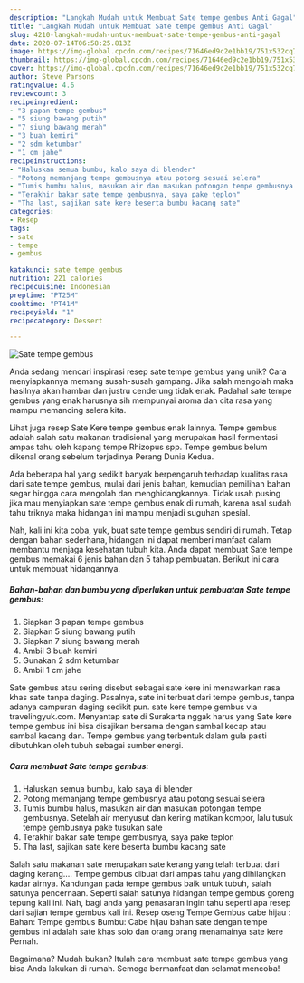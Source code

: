 ```yaml
---
description: "Langkah Mudah untuk Membuat Sate tempe gembus Anti Gagal"
title: "Langkah Mudah untuk Membuat Sate tempe gembus Anti Gagal"
slug: 4210-langkah-mudah-untuk-membuat-sate-tempe-gembus-anti-gagal
date: 2020-07-14T06:58:25.813Z
image: https://img-global.cpcdn.com/recipes/71646ed9c2e1bb19/751x532cq70/sate-tempe-gembus-foto-resep-utama.jpg
thumbnail: https://img-global.cpcdn.com/recipes/71646ed9c2e1bb19/751x532cq70/sate-tempe-gembus-foto-resep-utama.jpg
cover: https://img-global.cpcdn.com/recipes/71646ed9c2e1bb19/751x532cq70/sate-tempe-gembus-foto-resep-utama.jpg
author: Steve Parsons
ratingvalue: 4.6
reviewcount: 3
recipeingredient:
- "3 papan tempe gembus"
- "5 siung bawang putih"
- "7 siung bawang merah"
- "3 buah kemiri"
- "2 sdm ketumbar"
- "1 cm jahe"
recipeinstructions:
- "Haluskan semua bumbu, kalo saya di blender"
- "Potong memanjang tempe gembusnya atau potong sesuai selera"
- "Tumis bumbu halus, masukan air dan masukan potongan tempe gembusnya. Setelah air menyusut dan kering matikan kompor, lalu tusuk tempe gembusnya pake tusukan sate"
- "Terakhir bakar sate tempe gembusnya, saya pake teplon"
- "Tha last, sajikan sate kere beserta bumbu kacang sate"
categories:
- Resep
tags:
- sate
- tempe
- gembus

katakunci: sate tempe gembus 
nutrition: 221 calories
recipecuisine: Indonesian
preptime: "PT25M"
cooktime: "PT41M"
recipeyield: "1"
recipecategory: Dessert

---
```



![Sate tempe gembus](https://img-global.cpcdn.com/recipes/71646ed9c2e1bb19/751x532cq70/sate-tempe-gembus-foto-resep-utama.jpg)

Anda sedang mencari inspirasi resep sate tempe gembus yang unik? Cara menyiapkannya memang susah-susah gampang. Jika salah mengolah maka hasilnya akan hambar dan justru cenderung tidak enak. Padahal sate tempe gembus yang enak harusnya sih mempunyai aroma dan cita rasa yang mampu memancing selera kita.

Lihat juga resep Sate Kere tempe gembus enak lainnya. Tempe gembus adalah salah satu makanan tradisional yang merupakan hasil fermentasi ampas tahu oleh kapang tempe Rhizopus spp. Tempe gembus belum dikenal orang sebelum terjadinya Perang Dunia Kedua.

Ada beberapa hal yang sedikit banyak berpengaruh terhadap kualitas rasa dari sate tempe gembus, mulai dari jenis bahan, kemudian pemilihan bahan segar hingga cara mengolah dan menghidangkannya. Tidak usah pusing jika mau menyiapkan sate tempe gembus enak di rumah, karena asal sudah tahu triknya maka hidangan ini mampu menjadi suguhan spesial.


Nah, kali ini kita coba, yuk, buat sate tempe gembus sendiri di rumah. Tetap dengan bahan sederhana, hidangan ini dapat memberi manfaat dalam membantu menjaga kesehatan tubuh kita. Anda dapat membuat Sate tempe gembus memakai 6 jenis bahan dan 5 tahap pembuatan. Berikut ini cara untuk membuat hidangannya.

<!--inarticleads1-->

##### Bahan-bahan dan bumbu yang diperlukan untuk pembuatan Sate tempe gembus:

1. Siapkan 3 papan tempe gembus
1. Siapkan 5 siung bawang putih
1. Siapkan 7 siung bawang merah
1. Ambil 3 buah kemiri
1. Gunakan 2 sdm ketumbar
1. Ambil 1 cm jahe


Sate gembus atau sering disebut sebagai sate kere ini menawarkan rasa khas sate tanpa daging. Pasalnya, sate ini terbuat dari tempe gembus, tanpa adanya campuran daging sedikit pun. sate kere tempe gembus via travelingyuk.com. Menyantap sate di Surakarta nggak harus yang Sate kere tempe gembus ini bisa disajikan bersama dengan sambal kecap atau sambal kacang dan. Tempe gembus yang terbentuk dalam gula pasti dibutuhkan oleh tubuh sebagai sumber energi. 

<!--inarticleads2-->

##### Cara membuat Sate tempe gembus:

1. Haluskan semua bumbu, kalo saya di blender
1. Potong memanjang tempe gembusnya atau potong sesuai selera
1. Tumis bumbu halus, masukan air dan masukan potongan tempe gembusnya. Setelah air menyusut dan kering matikan kompor, lalu tusuk tempe gembusnya pake tusukan sate
1. Terakhir bakar sate tempe gembusnya, saya pake teplon
1. Tha last, sajikan sate kere beserta bumbu kacang sate


Salah satu makanan sate merupakan sate kerang yang telah terbuat dari daging kerang.… Tempe gembus dibuat dari ampas tahu yang dihilangkan kadar airnya. Kandungan pada tempe gembus baik untuk tubuh, salah satunya pencernaan. Seperti salah satunya hidangan tempe gembus goreng tepung kali ini. Nah, bagi anda yang penasaran ingin tahu seperti apa resep dari sajian tempe gembus kali ini. Resep oseng Tempe Gembus cabe hijau : Bahan: Tempe gembus Bumbu: Cabe hijau bahan sate dengan tempe gembus ini adalah sate khas solo dan orang orang menamainya sate kere Pernah. 

Bagaimana? Mudah bukan? Itulah cara membuat sate tempe gembus yang bisa Anda lakukan di rumah. Semoga bermanfaat dan selamat mencoba!
